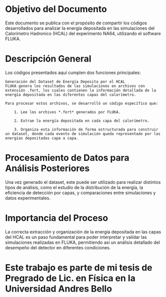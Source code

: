 # Objetivo del Documento

Este documento se publica con el propósito de compartir los códigos desarrollados para analizar la energía depositada en las simulaciones del Calorímetro Hadronico (HCAL) del experimento NA64, utilizando el software FLUKA.

# Descripción General

 Los códigos presentados aquí cumplen dos funciones principales: 

    Generación del Dataset de Energía Deposita por el HCAL
    FLUKA genera los resultados de las simulaciones en archivos con extensión .fort, los cuales contienen la información detallada de la energía depositada en las diferentes capas del calorímetro.

    Para procesar estos archivos, se desarrolló un código específico que:

        1. Lee los archivos *.fort* generados por FLUKA.

        2. Extrae la energía depositada en cada capa del calorímetro.

        3. Organiza esta información de forma estructurada para construir un dataset, donde cada evento de simulación queda representado por las energías depositadas capa a capa.

# Procesamiento de Datos para Análisis Posteriores

Una vez generado el dataset, este puede ser utilizado para realizar distintos tipos de análisis, como el estudio de la distribución de la energía, la eficiencia de detección por capas, y comparaciones entre simulaciones y datos experimentales.

# Importancia del Proceso

La correcta extracción y organización de la energía depositada en las capas del HCAL es un paso fundamental para poder interpretar y validar las simulaciones realizadas en FLUKA, permitiendo así un análisis detallado del desempeño del detector en diferentes condiciones.

# Este trabajo es parte de mi tesis de Pregrado de Lic. en Física en la Universidad Andres Bello
